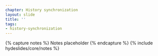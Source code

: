 ```yaml
---
chapter: History synchronization
layout: slide
title: ''
tags:
- history-synchronization
---
```


{% capture notes %}
Notes placeholder
{% endcapture %}
{% include hydeslides/core/notes %}
